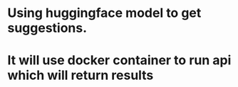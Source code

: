 # Using huggingface model to get suggestions.
# It will use docker container to run api which will return results
